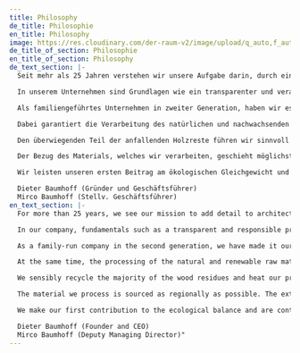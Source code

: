 ```yaml
---
title: Philosophy
de_title: Philosophie
en_title: Philosophy
image: https://res.cloudinary.com/der-raum-v2/image/upload/q_auto,f_auto,dpr_auto/v1616590776/baumhoff-cropped_pxyzyg.jpg
de_title_of_section: Philosophie
en_title_of_section: Philosophy
de_text_section: |-
  Seit mehr als 25 Jahren verstehen wir unsere Aufgabe darin, durch eine bewusste, achtsame und konstruktive Haltung, unsere Neugier, Motivation und Leidenschaft, architektonische Projekte im Detail zu ergänzen und Wirklichkeit werden zu lassen.

  In unserem Unternehmen sind Grundlagen wie ein transparenter und verantwortungsvoller Produktionsprozess, der Einsatz ökologisch vertretbarer Materialien und faire Arbeitsbedingungen fest verankert. Wir als spezialisierte Manufaktur entwickeln ausschließlich Maßanfertigungenmit einer enorm hohen Langlebigkeit und stehen mit unseren Produkten bewusst gegen Massenproduktion und Einwegprodukte. So leisten wir einen Beitrag zum Ressourcenerhalt und nachhaltigen Konsum.

  Als familiengeführtes Unternehmen in zweiter Generation, haben wir es uns zum Ziel gesetzt, solides Handwerk und Design Hand in Hand gehen zu lassen. Das heißt: Keine Kompromisse und das Machbare bis ins letzte Detail zuhinterfragen. Flache Hierarchien und effiziente Arbeits- und Entscheidungswege ermöglichen uns Projekte schnell, unkompliziert und zuverlässig umzusetzen.

  Dabei garantiert die Verarbeitung des natürlichen und nachwachsenden Rohstoffs Holz einen verantwortungsvollen Umgang mit den bestehenden Ressourcen. Unsere Verarbeitungsstandards, wie optimierte Verfahren für den Zuschnitt gewährleisten die maximale Materialnutzung und somit sehr wenig Verschnitt in der Produktion unserer Möbel.

  Den überwiegenden Teil der anfallenden Holzreste führen wir sinnvoll in einen Kreislauf zurück und heizen unsere Betriebsstätten mit dem hauseigenen Blockheizkraftwerk. Der eigens generierte, 100% ökologische, Solarstrom ermöglicht uns den klimaneutralen Betrieb unserer Maschinen, was in etwa einer CO2 Einsparung von 25 Tonnen CO2 im Jahr entspricht.

  Der Bezug des Materials, welches wir verarbeiten, geschieht möglichst regional. Der weitgehende Verzicht auf Transporte durch Zwischenhändler spart zusätzliche Umverpackungen und endliche Ressourcen. Auch global leisten wir ein Stück zum Erhalt der natürlichen Ressourcen Holz und haben uns daher dazu entschieden, mit jedem verkauften Produkt die Neupflanzung von Mangroven im Rahmen der [REFORESTATION](edenprojects.org) voranzutreiben, da gerade hier der Bedarf am größten ist.

  Wir leisten unseren ersten Beitrag am ökologischen Gleichgewicht und sind kontinuierlich bestrebt in absehbarer Zukunft gänzlich klimaneutral zu agieren.

  Dieter Baumhoff (Gründer und Geschäftsführer)
  Mirco Baumhoff (Stellv. Geschäftsführer)
en_text_section: |-
  For more than 25 years, we see our mission to add detail to architectural projects and realize them through a conscious, mindful and constructive attitude, our curiosity, motivation and passion.

  In our company, fundamentals such as a transparent and responsible production process, the use of ecologically sound materials and fair working conditions are firmly anchored. As a specialized manufactory, we exclusively develop custom-made products with an enormously high longevity and consciously stand against mass production and disposable products with our products. In this way, we contribute to the conservation of resources and sustainable consumption.

  As a family-run company in the second generation, we have made it our goal to let solid craftsmanship and design go hand in hand. This means no compromises and questioning what is feasible down to the last detail. Flat hierarchies and efficient work and decision paths enable us to implement projects quickly, easily and reliably.

  At the same time, the processing of the natural and renewable raw material wood guarantees a responsible use of existing resources. Our processing standards, such as optimized procedures for cutting, ensure maximum material utilization and thus very little waste in the production of our furniture.

  We sensibly recycle the majority of the wood residues and heat our production facilities with our own combined heat and power plant. The 100% ecological solar power we generate ourselves enables us to operate our machines in a climate-neutral manner, which corresponds to a CO2 saving of 25 tons of CO2 per year.

  The material we process is sourced as regionally as possible. The extensive renunciation of transports through middlemen saves additional repackaging and finite resources. We also make a global contribution to the preservation of natural resources wood and have therefore decided to promote the replanting of mangroves within the framework of [REFORESTATION](edenprojects.org) with every product sold, since this is precisely where the need is greatest.

  We make our first contribution to the ecological balance and are continuously striving to act in the foreseeable future completely climate neutral.

  Dieter Baumhoff (Founder and CEO)
  Mirco Baumhoff (Deputy Managing Director)"
---
```

